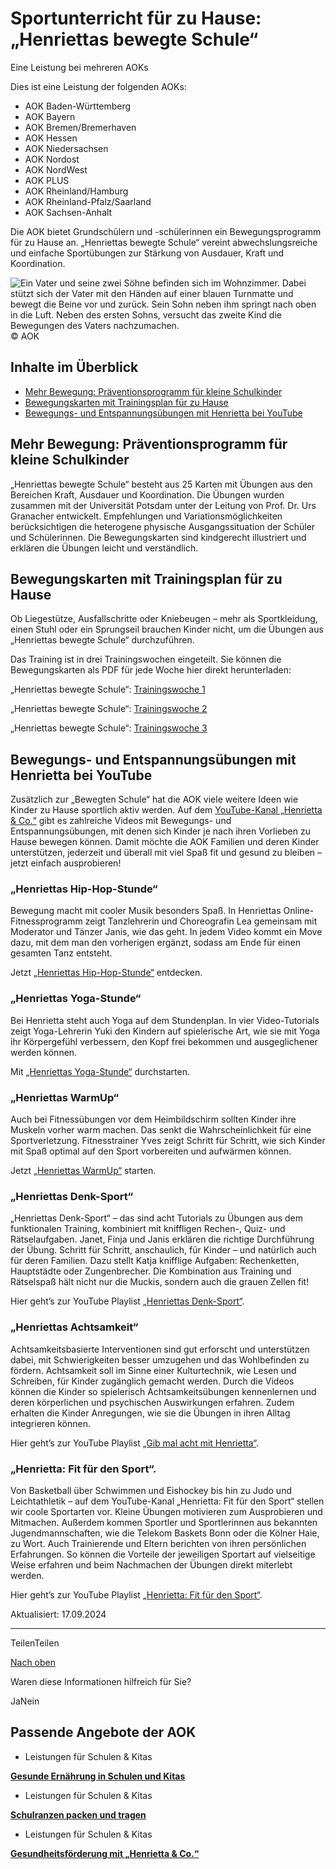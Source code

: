 # Sportunterricht für zu Hause: „Henriettas bewegte Schule“

Eine Leistung bei mehreren AOKs

Dies ist eine Leistung der folgenden AOKs:

- AOK Baden-Württemberg
- AOK Bayern
- AOK Bremen/Bremerhaven
- AOK Hessen
- AOK Niedersachsen
- AOK Nordost
- AOK NordWest
- AOK PLUS
- AOK Rheinland/Hamburg
- AOK Rheinland-Pfalz/Saarland
- AOK Sachsen-Anhalt

Die AOK bietet Grundschülern und -schülerinnen ein Bewegungsprogramm für zu Hause an. „Henriettas bewegte Schule“ vereint abwechslungsreiche und einfache Sportübungen zur Stärkung von Ausdauer, Kraft und Koordination.

![Ein Vater und seine zwei Söhne befinden sich im Wohnzimmer. Dabei stützt sich der Vater mit den Händen auf einer blauen Turnmatte und bewegt die Beine vor und zurück. Sein Sohn neben ihm springt nach oben in die Luft. Neben des ersten Sohns, versucht das zweite Kind die Bewegungen des Vaters nachzumachen.](https://www.aok.de/pk/magazin/cms/fileadmin/_processed_/f/9/csm_sportunterricht-zu-hause_3cb329545a.jpg.webp)© AOK

## Inhalte im Überblick

- [Mehr Bewegung: Präventionsprogramm für kleine Schulkinder](https://www.aok.de/pk/leistungen/schulen-kitas/sportunterricht-zuhause/#c1590608002)
- [Bewegungskarten mit Trainingsplan für zu Hause](https://www.aok.de/pk/leistungen/schulen-kitas/sportunterricht-zuhause/#c1590608004)
- [Bewegungs- und Entspannungsübungen mit Henrietta bei YouTube](https://www.aok.de/pk/leistungen/schulen-kitas/sportunterricht-zuhause/#c1590608005)

## Mehr Bewegung: Präventionsprogramm für kleine Schulkinder

„Henriettas bewegte Schule“ besteht aus 25 Karten mit Übungen aus den Bereichen Kraft, Ausdauer und Koordination. Die Übungen wurden zusammen mit der Universität Potsdam unter der Leitung von Prof. Dr. Urs Granacher entwickelt. Empfehlungen und Variationsmöglichkeiten berücksichtigen die heterogene physische Ausgangssituation der Schüler und Schülerinnen. Die Bewegungskarten sind kindgerecht illustriert und erklären die Übungen leicht und verständlich.

## Bewegungskarten mit Trainingsplan für zu Hause

Ob Liegestütze, Ausfallschritte oder Kniebeugen – mehr als Sportkleidung, einen Stuhl oder ein Sprungseil brauchen Kinder nicht, um die Übungen aus „Henriettas bewegte Schule“ durchzuführen.

Das Training ist in drei Trainingswochen eingeteilt. Sie können die Bewegungskarten als PDF für jede Woche hier direkt herunterladen:

„Henriettas bewegte Schule“: [Trainingswoche 1](https://www.aok.de/pk/magazin/cms/fileadmin/pk/pdf/henrietta-onlinetraining-wochenplan01.pdf "Interner Link – Es öffnet sich das PDF Henriettas Onlinetraining Wochenplan 1 in einem neuen Browserfenster.")

„Henriettas bewegte Schule“: [Trainingswoche 2](https://www.aok.de/pk/magazin/cms/fileadmin/pk/pdf/henrietta-onlinetraining-wochenplan02.pdf "Interner Link – Es öffnet sich das PDF Henriettas Onlinetraining Wochenplan 2 in einem neuen Browserfenster.")

„Henriettas bewegte Schule“: [Trainingswoche 3](https://www.aok.de/pk/magazin/cms/fileadmin/pk/pdf/henrietta-onlinetraining-wochenplan03.pdf "Interner Link – Es öffnet sich das PDF Henriettas Onlinetraining Wochenplan 3 in einem neuen Browserfenster.")

## Bewegungs- und Entspannungsübungen mit Henrietta bei YouTube

Zusätzlich zur „Bewegten Schule“ hat die AOK viele weitere Ideen wie Kinder zu Hause sportlich aktiv werden. Auf dem [YouTube-Kanal „Henrietta & Co.“](https://www.youtube.com/c/HenriettaCo "Externer Link – Es öffnet sich die Seite Youtube in einem neuen Browserfenster.") gibt es zahlreiche Videos mit Bewegungs- und Entspannungsübungen, mit denen sich Kinder je nach ihren Vorlieben zu Hause bewegen können. Damit möchte die AOK Familien und deren Kinder unterstützen, jederzeit und überall mit viel Spaß fit und gesund zu bleiben – jetzt einfach ausprobieren!

### „Henriettas Hip-Hop-Stunde“

Bewegung macht mit cooler Musik besonders Spaß. In Henriettas Online-Fitnessprogramm zeigt Tanzlehrerin und Choreografin Lea gemeinsam mit Moderator und Tänzer Janis, wie das geht. In jedem Video kommt ein Move dazu, mit dem man den vorherigen ergänzt, sodass am Ende für einen gesamten Tanz entsteht.

Jetzt [„Henriettas Hip-Hop-Stunde“](https://www.youtube.com/playlist?list=PLKDR5jfQom3sRVwOGdYM8pdfr23ZjskAX "Externer Link – Es öffnet sich die Seite Youtube in einem neuen Browserfenster.") entdecken.

### „Henriettas Yoga-Stunde“

Bei Henrietta steht auch Yoga auf dem Stundenplan. In vier Video-Tutorials zeigt Yoga-Lehrerin Yuki den Kindern auf spielerische Art, wie sie mit Yoga ihr Körpergefühl verbessern, den Kopf frei bekommen und ausgeglichener werden können.

Mit [„Henriettas Yoga-Stunde“](https://www.youtube.com/playlist?list=PLKDR5jfQom3tbDZTcJNiqam2tWC1Jhcwk "Externer Link – Es öffnet sich die Seite Youtube in einem neuen Browserfenster.") durchstarten.

### „Henriettas WarmUp“

Auch bei Fitnessübungen vor dem Heimbildschirm sollten Kinder ihre Muskeln vorher warm machen. Das senkt die Wahrscheinlichkeit für eine Sportverletzung. Fitnesstrainer Yves zeigt Schritt für Schritt, wie sich Kinder mit Spaß optimal auf den Sport vorbereiten und aufwärmen können.

Jetzt [„Henriettas WarmUp“](https://www.youtube.com/playlist?list=PLKDR5jfQom3tuLWTQyl6kK6MVRbRMHBIb "Externer Link – Es öffnet sich die Seite Youtube in einem neuen Browserfenster.") starten.

### „Henriettas Denk-Sport“

„Henriettas Denk-Sport“ – das sind acht Tutorials zu Übungen aus dem funktionalen Training, kombiniert mit kniffligen Rechen-, Quiz- und Rätselaufgaben. Janet, Finja und Janis erklären die richtige Durchführung der Übung. Schritt für Schritt, anschaulich, für Kinder – und natürlich auch für deren Familien. Dazu stellt Katja knifflige Aufgaben: Rechenketten, Hauptstädte oder Zungenbrecher. Die Kombination aus Training und Rätselspaß hält nicht nur die Muckis, sondern auch die grauen Zellen fit!

Hier geht’s zur YouTube Playlist [„Henriettas Denk-Sport“](https://www.youtube.com/playlist?list=PLKDR5jfQom3s8C5nH84ACqspgs559SPEc "Externer Link – Es öffnet sich die Seite Youtube in einem neuen Browserfenster.").

### „Henriettas Achtsamkeit“

Achtsamkeitsbasierte Interventionen sind gut erforscht und unterstützen dabei, mit Schwierigkeiten besser umzugehen und das Wohlbefinden zu fördern. Achtsamkeit soll im Sinne einer Kulturtechnik, wie Lesen und Schreiben, für Kinder zugänglich gemacht werden. Durch die Videos können die Kinder so spielerisch Achtsamkeitsübungen kennenlernen und deren körperlichen und psychischen Auswirkungen erfahren. Zudem erhalten die Kinder Anregungen, wie sie die Übungen in ihren Alltag integrieren können.

Hier geht’s zur YouTube Playlist [„Gib mal acht mit Henrietta“](https://www.youtube.com/playlist?list=PLKDR5jfQom3tdGrch9P8deZ40ViEojOnZ "Externer Link – Es öffnet sich die Seite Youtube in einem neuen Browserfenster.").

### „Henrietta: Fit für den Sport“.

Von Basketball über Schwimmen und Eishockey bis hin zu Judo und Leichtathletik – auf dem YouTube-Kanal „Henrietta: Fit für den Sport“ stellen wir coole Sportarten vor. Kleine Übungen motivieren zum Ausprobieren und Mitmachen. Außerdem kommen Sportler und Sportlerinnen aus bekannten Jugendmannschaften, wie die Telekom Baskets Bonn oder die Kölner Haie, zu Wort. Auch Trainierende und Eltern berichten von ihren persönlichen Erfahrungen. So können die Vorteile der jeweiligen Sportart auf vielseitige Weise erfahren und beim Nachmachen der Übungen direkt miterlebt werden.

Hier geht’s zur YouTube Playlist [„Henrietta: Fit für den Sport“](https://www.youtube.com/playlist?list=PLKDR5jfQom3thdHtMypj1uj6v5YzpYNTB "Externer Link — Es öffnet sich die Seite Youtube in einem neuen Browserfenster.").

Aktualisiert: 17.09.2024

* * *

TeilenTeilen

[Nach oben](https://www.aok.de/pk/leistungen/schulen-kitas/sportunterricht-zuhause/#main-content)

Waren diese Informationen hilfreich für Sie?

JaNein

## Passende Angebote der AOK

- Leistungen für Schulen & Kitas

[**Gesunde Ernährung in Schulen und Kitas**](https://www.aok.de/pk/leistungen/schulen-kitas/gesunde-ernaehrung/)

- Leistungen für Schulen & Kitas

[**Schulranzen packen und tragen**](https://www.aok.de/pk/leistungen/schulen-kitas/schulranzen-fit/)

- Leistungen für Schulen & Kitas

[**Gesundheitsförderung mit „Henrietta & Co.“**](https://www.aok.de/pk/leistungen/schulen-kitas/henrietta-kindertheater/)